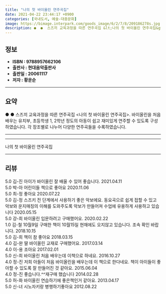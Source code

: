 ```yaml
---
title: "나의 첫 바이올린 연주곡집"
date: 2021-04-22 23:44:17 +0900
categories: [국내도서, 예술-대중문화]
image: https://bimage.interpark.com/goods_image/6/2/7/8/209186278s.jpg
description: ●  ●  스즈끼 교육과정을 따른 연주곡집 &lt;나의 첫 바이올린 연주곡집&gt;. 바이올린을 처음 배우는 유치부, 초등학생 1, 2학년 정도의 아동이 쉽고 재미있게 연주할 수 있도록 구성하였습니다. 각 장조별로 나누어 다양한 연주곡들을 수록하였습니다.
---
```


## **정보**

- **ISBN : 9788957662106**
- **출판사 : 현대음악출판사**
- **출판일 : 20061117**
- **저자 : 황운순**

------



## **요약**

●  ●  스즈끼 교육과정을 따른 연주곡집 &lt;나의 첫 바이올린 연주곡집&gt;. 바이올린을 처음 배우는 유치부, 초등학생 1, 2학년 정도의 아동이 쉽고 재미있게 연주할 수 있도록 구성하였습니다. 각 장조별로 나누어 다양한 연주곡들을 수록하였습니다.

------



------


나의 첫 바이올린 연주곡집 

------


## **리뷰** 

5.0 김-진 아이가 바이올린 잘 배울 수 있어 좋습니다. 2021.04.11 <br/>5.0 박-아 어린이들 책으로 좋아요 2020.11.06 <br/>5.0 최-정 좋아요 2020.07.22 <br/>5.0 김-정 스즈키 전 단계에서 사용하기 좋은 악보에요. 동요곡으로 쉽게 접할 수 있고 악보와 운지매칭의 이해를 도와주도록 악보가 만들어져 수업에 유용하게 사용하고 있습니다 2020.05.15 <br/>5.0 강-희 바이올린 입문하려고 구매했어요. 2020.02.22 <br/>1.0 김-철 10월9일 구매한 책이 10월15일 현재에도 오지않고 있습니다. 조속 확인 바랍니다. 2018.10.15 <br/>5.0 김-희 책이 참 좋아요 2018.03.15 <br/>4.0 김-완 딸 바이올린 교재로 구매했어요. 2017.03.14 <br/>4.0 이-용 조아요 2017.02.01 <br/>5.0 신-희 바이올린 처음 배우는데 이책으로 하네요. 2016.10.27 <br/>4.0 정-진 저희 아들이 처음 바이올린을 배우는데 이 책으로 한다네요. 책이 아이들이 좋아할 수 있도록 잘 만들어진 것 같아요. 2015.06.04 <br/>4.0 정-진 좋습니다.^^재구매 했습니다 2014.02.28 <br/>5.0 허-화 바이올린 연습하기에 좋은책인거 같아요. 2013.04.17 <br/>5.0 신-녀 시노자키랑 병행하기좋아요 2012.08.22 <br/>